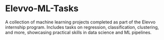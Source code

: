 # Elevvo-ML-Tasks
A collection of machine learning projects completed as part of the Elevvo internship program. Includes tasks on regression, classification, clustering, and more, showcasing practical skills in data science and ML pipelines.
